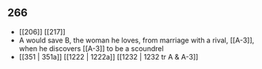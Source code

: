 ## 266
- [[206]] [[217]] 
- A would save B, the woman he loves, from marriage with a rival, [[A-3]], when he discovers [[A-3]] to be a scoundrel
- [[351 | 351a]] [[1222 | 1222a]] [[1232 | 1232 tr A &amp; A-3]] 

